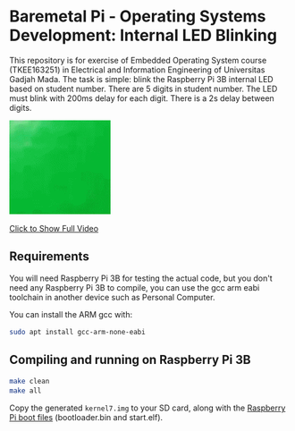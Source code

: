 # Baremetal Pi - Operating Systems Development: Internal LED Blinking

This repository is for exercise of Embedded Operating System course (TKEE163251) in Electrical and Information Engineering of Universitas Gadjah Mada. The task is simple: blink the Raspberry Pi 3B internal LED based on student number. There are 5 digits in student number. The LED must blink with 200ms delay for each digit. There is a 2s delay between digits.

![alt text](result.gif)

[Click to Show Full Video](https://www.youtube.com/watch?v=0ovkZqOeEP4)

## Requirements

You will need Raspberry Pi 3B for testing the actual code, but you don't need any Raspberry Pi 3B to compile, you can use the gcc arm eabi toolchain in another device such as Personal Computer.

You can install the ARM gcc with:

```bash
sudo apt install gcc-arm-none-eabi
```

## Compiling and running on Raspberry Pi 3B

```bash
make clean
make all
```

Copy the generated `kernel7.img` to your SD card, along with the [Raspberry Pi boot files](https://github.com/raspberrypi/firmware/tree/master/boot) (bootloader.bin and start.elf).


